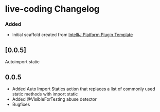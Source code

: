 <!-- Keep a Changelog guide -> https://keepachangelog.com -->

# live-coding Changelog

### Added
- Initial scaffold created from [IntelliJ Platform Plugin Template](https://github.com/JetBrains/intellij-platform-plugin-template)


## [0.0.5]
Autoimport static

## 0.0.5
- Added Auto Import Statics action that replaces a list of commonly used static methods with import static
- Added @VisibleForTesting abuse detector
- Bugfixes